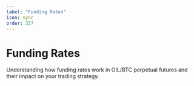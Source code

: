 ```yaml
---
label: "Funding Rates"
icon: sync
order: 357
---
```


# Funding Rates

Understanding how funding rates work in OIL/BTC perpetual futures and their impact on your trading strategy.
